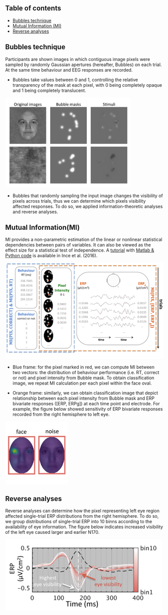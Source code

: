 ## Table of contents ##
- [Bubbles technique](#bubbles-technique) 
- [Mutual Information (MI)](#mutual-informationmi)
- [Reverse analyses](#reverse-analyses)

## Bubbles technique ##

Participants are shown images in which contiguous image pixels were sampled by randomly Gaussian apertures (hereafter, Bubbles) on each trial. At the same time behaviour and EEG responses are recorded. 

- Bubbles take values between 0 and 1, controlling the relative transparency of the mask at each pixel, with 0 being completely opaque and 1 being completely translucent. 
<img src="/imagewithbubbles.png" alt="" width="400">

- Bubbles that randomly sampling the input image changes the visibility of pixels across trials, thus we can determine which pixels visibility affected responses. To do so, we applied information-theoretic analyses and reverse analyses.  


## Mutual Information(MI) ##
MI provides a non-parametric estimation of the linear or nonlinear statistical dependencies between pairs of variables. It can also be viewed as the effect size for a statistical test of independence. A [tutorial](http://onlinelibrary.wiley.com/doi/10.1002/hbm.23471/abstract) with [Matlab & Python code](https://github.com/robince/sensorcop) is available in Ince et al. (2016). 

<img src="/MI.png" alt="" width="600">

- Blue frame: for the pixel marked in red, we can compute MI between two vectors: the distribution of behaviour performance (i.e. RT, correct or not) and pixel intensity from Bubble mask. To obtain classification image, we repeat MI calculation per each pixel within the face oval.

- Orange frame: similarly, we can obtain classification image that depict relationship between each pixel intensity from Bubble mask and ERP bivariate responses ([ERP, ERPg]) at each time point and electrode. For example, the figure below showed sensitivity of ERP bivariate responses recorded from the right hemisphere to left eye.   

<img src="/MI_results.png" alt="" width="200">


## Reverse analyses ##
Reverse analyses can determine how the pixel representing left eye region affected single-trial ERP distributions from the right hemisphere. To do so, we group distributions of single-trial ERP into 10 binns according to the availability of eye information. The figure below indicates increased visibility of the left eye caused larger and earlier N170. 

<img src="/reverseanalyses.png" alt="" width="500">
